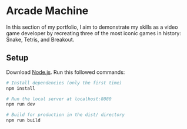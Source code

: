 #  Arcade Machine

In this section of my portfolio, I aim to demonstrate my skills as a video game developer by recreating three of the most iconic games in history: Snake, Tetris, and Breakout.

## Setup

Download [Node.js](https://nodejs.org/en/download/).
Run this followed commands:

``` bash
# Install dependencies (only the first time)
npm install

# Run the local server at localhost:8080
npm run dev

# Build for production in the dist/ directory
npm run build
```